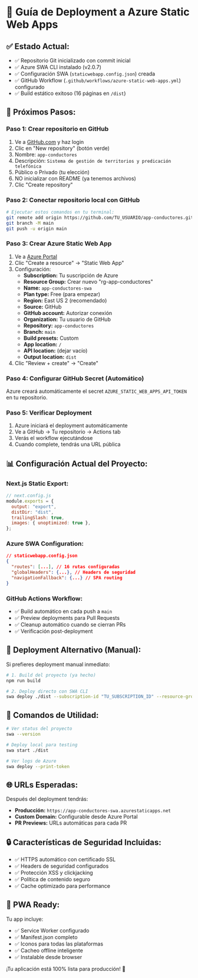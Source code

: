 # 🚀 Guía de Deployment a Azure Static Web Apps

## ✅ **Estado Actual:**

- ✅ Repositorio Git inicializado con commit inicial
- ✅ Azure SWA CLI instalado (v2.0.7)
- ✅ Configuración SWA (`staticwebapp.config.json`) creada
- ✅ GitHub Workflow (`.github/workflows/azure-static-web-apps.yml`) configurado
- ✅ Build estático exitoso (16 páginas en `/dist`)

## 🎯 **Próximos Pasos:**

### **Paso 1: Crear repositorio en GitHub**

1. Ve a [GitHub.com](https://github.com) y haz login
2. Clic en "New repository" (botón verde)
3. Nombre: `app-conductores`
4. Descripción: `Sistema de gestión de territorios y predicación telefónica`
5. Público o Privado (tu elección)
6. NO inicializar con README (ya tenemos archivos)
7. Clic "Create repository"

### **Paso 2: Conectar repositorio local con GitHub**

```bash
# Ejecutar estos comandos en tu terminal:
git remote add origin https://github.com/TU_USUARIO/app-conductores.git
git branch -M main
git push -u origin main
```

### **Paso 3: Crear Azure Static Web App**

1. Ve a [Azure Portal](https://portal.azure.com)
2. Clic "Create a resource" → "Static Web App"
3. Configuración:
   - **Subscription:** Tu suscripción de Azure
   - **Resource Group:** Crear nuevo "rg-app-conductores"
   - **Name:** `app-conductores-swa`
   - **Plan type:** Free (para empezar)
   - **Region:** East US 2 (recomendado)
   - **Source:** GitHub
   - **GitHub account:** Autorizar conexión
   - **Organization:** Tu usuario de GitHub
   - **Repository:** `app-conductores`
   - **Branch:** `main`
   - **Build presets:** Custom
   - **App location:** `/`
   - **API location:** (dejar vacío)
   - **Output location:** `dist`
4. Clic "Review + create" → "Create"

### **Paso 4: Configurar GitHub Secret (Automático)**

Azure creará automáticamente el secret `AZURE_STATIC_WEB_APPS_API_TOKEN` en tu repositorio.

### **Paso 5: Verificar Deployment**

1. Azure iniciará el deployment automáticamente
2. Ve a GitHub → Tu repositorio → Actions tab
3. Verás el workflow ejecutándose
4. Cuando complete, tendrás una URL pública

## 📊 **Configuración Actual del Proyecto:**

### **Next.js Static Export:**

```javascript
// next.config.js
module.exports = {
  output: "export",
  distDir: "dist",
  trailingSlash: true,
  images: { unoptimized: true },
};
```

### **Azure SWA Configuration:**

```json
// staticwebapp.config.json
{
  "routes": [...], // 16 rutas configuradas
  "globalHeaders": {...}, // Headers de seguridad
  "navigationFallback": {...} // SPA routing
}
```

### **GitHub Actions Workflow:**

- ✅ Build automático en cada push a `main`
- ✅ Preview deployments para Pull Requests
- ✅ Cleanup automático cuando se cierran PRs
- ✅ Verificación post-deployment

## 🎯 **Deployment Alternativo (Manual):**

Si prefieres deployment manual inmediato:

```bash
# 1. Build del proyecto (ya hecho)
npm run build

# 2. Deploy directo con SWA CLI
swa deploy ./dist --subscription-id "TU_SUBSCRIPTION_ID" --resource-group "rg-app-conductores" --app-name "app-conductores-swa"
```

## 🔧 **Comandos de Utilidad:**

```bash
# Ver status del proyecto
swa --version

# Deploy local para testing
swa start ./dist

# Ver logs de Azure
swa deploy --print-token
```

## 🌐 **URLs Esperadas:**

Después del deployment tendrás:

- **Producción:** `https://app-conductores-swa.azurestaticapps.net`
- **Custom Domain:** Configurable desde Azure Portal
- **PR Previews:** URLs automáticas para cada PR

## 🔒 **Características de Seguridad Incluidas:**

- ✅ HTTPS automático con certificado SSL
- ✅ Headers de seguridad configurados
- ✅ Protección XSS y clickjacking
- ✅ Política de contenido seguro
- ✅ Cache optimizado para performance

## 📱 **PWA Ready:**

Tu app incluye:

- ✅ Service Worker configurado
- ✅ Manifest.json completo
- ✅ Iconos para todas las plataformas
- ✅ Cacheo offline inteligente
- ✅ Instalable desde browser

¡Tu aplicación está 100% lista para producción! 🎉
